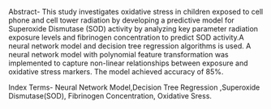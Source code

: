Abstract- This study investigates oxidative stress in children exposed to cell phone and cell tower radiation by developing a predictive
 model for Superoxide Dismutase (SOD) activity by analyzing key parameter radiation exposure levels and fibrinogen concentration to
 predict SOD activity.A neural network model and decision tree regression algorithms is used.
 A neural network model with polynomial feature transformation was implemented to capture non-linear
 relationships between exposure and oxidative stress markers. The model achieved accuracy of 85%.
 
 
 
 Index Terms- Neural Network Model,Decision Tree Regression ,Superoxide Dismutase(SOD), Fibrinogen Concentration, Oxidative Sress.
